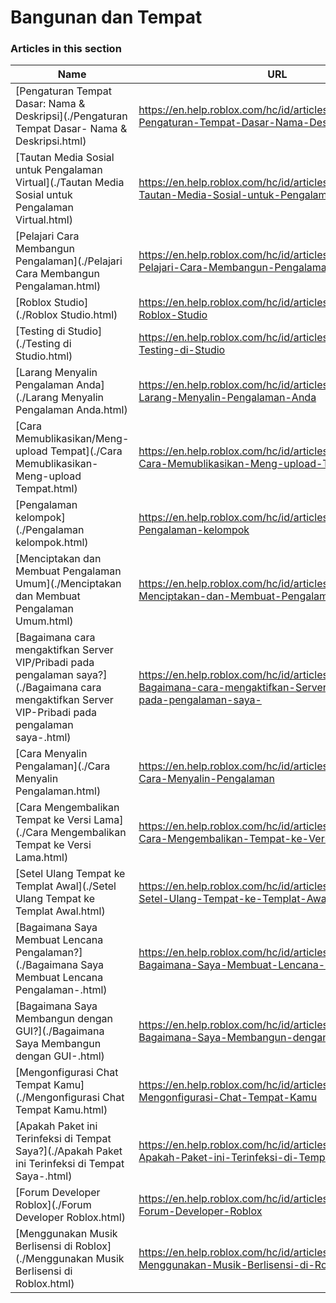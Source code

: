 # Bangunan dan Tempat  
### Articles in this section
Name|URL
-|-
[Pengaturan Tempat Dasar: Nama & Deskripsi](./Pengaturan Tempat Dasar- Nama & Deskripsi.html) |https://en.help.roblox.com/hc/id/articles/203314030-Pengaturan-Tempat-Dasar-Nama-Deskripsi
[Tautan Media Sosial untuk Pengalaman Virtual](./Tautan Media Sosial untuk Pengalaman Virtual.html) |https://en.help.roblox.com/hc/id/articles/360000910966-Tautan-Media-Sosial-untuk-Pengalaman-Virtual
[Pelajari Cara Membangun Pengalaman](./Pelajari Cara Membangun Pengalaman.html) |https://en.help.roblox.com/hc/id/articles/203625344-Pelajari-Cara-Membangun-Pengalaman
[Roblox Studio](./Roblox Studio.html) |https://en.help.roblox.com/hc/id/articles/203313860-Roblox-Studio
[Testing di Studio](./Testing di Studio.html) |https://en.help.roblox.com/hc/id/articles/203313870-Testing-di-Studio
[Larang Menyalin Pengalaman Anda](./Larang Menyalin Pengalaman Anda.html) |https://en.help.roblox.com/hc/id/articles/203313940-Larang-Menyalin-Pengalaman-Anda
[Cara Memublikasikan/Meng-upload Tempat](./Cara Memublikasikan-Meng-upload Tempat.html) |https://en.help.roblox.com/hc/id/articles/203313890-Cara-Memublikasikan-Meng-upload-Tempat
[Pengalaman kelompok](./Pengalaman kelompok.html) |https://en.help.roblox.com/hc/id/articles/203313760-Pengalaman-kelompok
[Menciptakan dan Membuat Pengalaman Umum](./Menciptakan dan Membuat Pengalaman Umum.html) |https://en.help.roblox.com/hc/id/articles/203313950-Menciptakan-dan-Membuat-Pengalaman-Umum
[Bagaimana cara mengaktifkan Server VIP/Pribadi pada pengalaman saya?](./Bagaimana cara mengaktifkan Server VIP-Pribadi pada pengalaman saya-.html) |https://en.help.roblox.com/hc/id/articles/360000781023-Bagaimana-cara-mengaktifkan-Server-VIP-Pribadi-pada-pengalaman-saya-
[Cara Menyalin Pengalaman](./Cara Menyalin Pengalaman.html) |https://en.help.roblox.com/hc/id/articles/203313900-Cara-Menyalin-Pengalaman
[Cara Mengembalikan Tempat ke Versi Lama](./Cara Mengembalikan Tempat ke Versi Lama.html) |https://en.help.roblox.com/hc/id/articles/203313850-Cara-Mengembalikan-Tempat-ke-Versi-Lama
[Setel Ulang Tempat ke Templat Awal](./Setel Ulang Tempat ke Templat Awal.html) |https://en.help.roblox.com/hc/id/articles/203313920-Setel-Ulang-Tempat-ke-Templat-Awal
[Bagaimana Saya Membuat Lencana Pengalaman?](./Bagaimana Saya Membuat Lencana Pengalaman-.html) |https://en.help.roblox.com/hc/id/articles/203313650-Bagaimana-Saya-Membuat-Lencana-Pengalaman-
[Bagaimana Saya Membangun dengan GUI?](./Bagaimana Saya Membangun dengan GUI-.html) |https://en.help.roblox.com/hc/id/articles/203313960-Bagaimana-Saya-Membangun-dengan-GUI-
[Mengonfigurasi Chat Tempat Kamu](./Mengonfigurasi Chat Tempat Kamu.html) |https://en.help.roblox.com/hc/id/articles/360019904552-Mengonfigurasi-Chat-Tempat-Kamu
[Apakah Paket ini Terinfeksi di Tempat Saya?](./Apakah Paket ini Terinfeksi di Tempat Saya-.html) |https://en.help.roblox.com/hc/id/articles/203312920-Apakah-Paket-ini-Terinfeksi-di-Tempat-Saya-
[Forum Developer Roblox](./Forum Developer Roblox.html) |https://en.help.roblox.com/hc/id/articles/360000240223-Forum-Developer-Roblox
[Menggunakan Musik Berlisensi di Roblox](./Menggunakan Musik Berlisensi di Roblox.html) |https://en.help.roblox.com/hc/id/articles/360000927163-Menggunakan-Musik-Berlisensi-di-Roblox